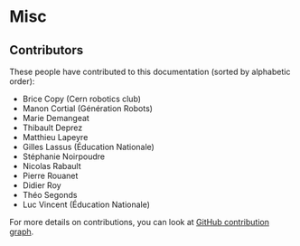 # Misc

## Contributors

These people have contributed to this documentation (sorted by alphabetic order):

* Brice Copy (Cern robotics club)
* Manon Cortial (Génération Robots)
* Marie Demangeat
* Thibault Deprez
* Matthieu Lapeyre
* Gilles Lassus (Éducation Nationale)
* Stéphanie Noirpoudre
* Nicolas Rabault
* Pierre Rouanet
* Didier Roy
* Théo Segonds
* Luc Vincent (Éducation Nationale)

For more details on contributions, you can look at [GitHub contribution graph](https://github.com/poppy-project/poppy-docs/graphs/contributors).
